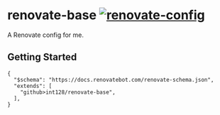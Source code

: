 # renovate-base [![renovate-config](https://github.com/int128/renovate-base/actions/workflows/renovate-config.yaml/badge.svg)](https://github.com/int128/renovate-base/actions/workflows/renovate-config.yaml)

A Renovate config for me.

## Getting Started

```json5
{
  "$schema": "https://docs.renovatebot.com/renovate-schema.json",
  "extends": [
    "github>int128/renovate-base",
  ],
}
```
